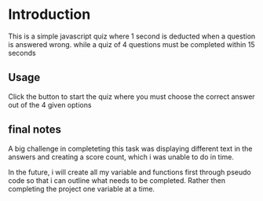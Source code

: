 # Introduction

This is a simple javascript quiz where 1 second is deducted when a question is answered wrong. while a quiz of 4 questions must be completed within 15 seconds

## Usage

Click the button to start the quiz where you must choose the correct answer out of the 4 given options

## final notes

A big challenge in completeting this task was displaying different text in the answers and creating a score count, which i was unable to do in time.

In the future, i will create all my variable and functions first through pseudo code so that i can outline what needs to be completed. Rather then completing the project one variable at a time.
